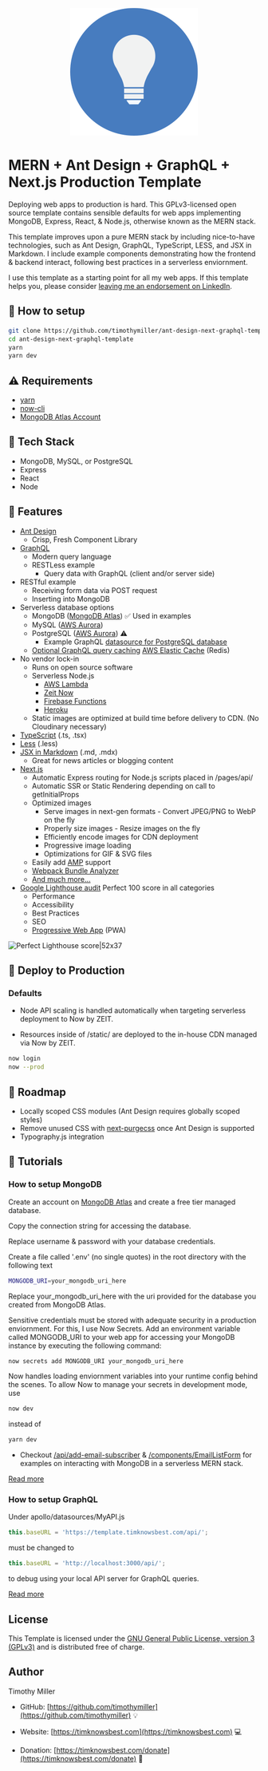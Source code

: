<p align="center"><a href="https://template.timknowsbest.com" target="_blank" rel="noopener noreferrer"><img width="256" src="/static/favicon/icons-512.png" alt="MERN + Ant Design + GraphQL + Next.js Template logo"/></a></p>

# MERN + Ant Design +  GraphQL + Next.js Production Template

Deploying web apps to production is hard. This GPLv3-licensed open source template contains sensible defaults for web apps implementing MongoDB, Express, React, & Node.js, otherwise known as the MERN stack.

This template improves upon a pure MERN stack by including nice-to-have technologies, such as Ant Design, GraphQL, TypeScript, LESS, and JSX in Markdown. I include example components demonstrating how the frontend & backend interact, following best practices in a serverless enviornment.

I use this template as a starting point for all my web apps. If this template helps you, please consider [leaving me an endorsement on LinkedIn](https://www.linkedin.com/in/timothymillerdev/).

## :wrench: How to setup

```bash
git clone https://github.com/timothymiller/ant-design-next-graphql-template.git
cd ant-design-next-graphql-template
yarn
yarn dev
```

## :warning: Requirements

- [yarn](https://yarnpkg.com)
- [now-cli](https://zeit.co/download)
- [MongoDB Atlas Account](https://www.mongodb.com/download-center)

## :hamburger: Tech Stack

- MongoDB, MySQL, or PostgreSQL
- Express
- React
- Node

## :gem: Features

- [Ant Design](https://github.com/ant-design/ant-design)
  - Crisp, Fresh Component Library
- [GraphQL](https://github.com/timothymiller/ant-design-next-graphql-template#how-to-setup-graphql)
  - Modern query language
  - RESTLess example
    - Query data with GraphQL (client and/or server side)
- RESTful example
  - Receiving form data via POST request
  - Inserting into MongoDB
- Serverless database options
  - MongoDB ([MongoDB Atlas](https://www.mongodb.com/cloud/atlas)) :white_check_mark: Used in examples
  - MySQL ([AWS Aurora](https://aws.amazon.com/rds/aurora/))
  - PostgreSQL ([AWS Aurora](https://aws.amazon.com/rds/aurora/)) :warning:
    - Example GraphQL [datasource for PostgreSQL database](https://github.com/timothymiller/mern-ant-design-graphql-next-template/blob/master/apollo/datasources/MySQLDatabase.js)
  - [Optional GraphQL query caching](https://github.com/timothymiller/mern-ant-design-graphql-next-template/blob/master/pages/api/graphql.js) [AWS Elastic Cache](https://aws.amazon.com/elasticache/) (Redis)
- No vendor lock-in
  - Runs on open source software
  - Serverless Node.js
    - [AWS Lambda](https://aws.amazon.com/lambda/)
    - [Zeit Now](https://zeit.co/)
    - [Firebase Functions](https://firebase.google.com/docs/functions)
    - [Heroku](https://www.heroku.com/)
  - Static images are optimized at build time before delivery to CDN. (No Cloudinary necessary)
- [TypeScript](https://github.com/microsoft/TypeScript) (.ts, .tsx)
- [Less](https://github.com/less/less.js) (.less)
- [JSX in Markdown](https://github.com/mdx-js/mdx) (.md, .mdx)
  - Great for news articles or blogging content
- [Next.js](https://github.com/zeit/next.js)
  - Automatic Express routing for Node.js scripts placed in /pages/api/
  - Automatic SSR or Static Rendering depending on call to getInitialProps
  - Optimized images
    - Serve images in next-gen formats - Convert JPEG/PNG to WebP on the fly
    - Properly size images - Resize images on the fly
    - Efficiently encode images for CDN deployment
    - Progressive image loading
    - Optimizations for GIF & SVG files
  - Easily add [AMP](https://developers.google.com/amp/) support
  - [Webpack Bundle Analyzer](https://github.com/zeit/next-plugins/tree/master/packages/next-bundle-analyzer)
  - [And much more...](https://nextjs.org/#features)  
- [Google Lighthouse audit](https://web.dev/measure) Perfect 100 score in all categories
  - Performance
  - Accessibility
  - Best Practices
  - SEO
  - [Progressive Web App](https://developers.google.com/web/progressive-web-apps/) (PWA)

![Perfect Lighthouse score|52x37](https://template.timknowsbest.com/static/images/perfect-lighthouse-score.gif)

## :rocket: Deploy to Production

### Defaults

- Node API scaling is handled automatically when targeting serverless deployment to Now by ZEIT.

- Resources inside of /static/ are deployed to the in-house CDN managed via Now by ZEIT.

```bash
now login
now --prod
```

## :construction: Roadmap

- Locally scoped CSS modules (Ant Design requires globally scoped styles)
- Remove unused CSS with [next-purgecss](https://github.com/lucleray/next-purgecss) once Ant Design is supported
- Typography.js integration

## :microscope: Tutorials

### How to setup MongoDB

Create an account on [MongoDB Atlas](https://www.mongodb.com/cloud/atlas) and create a free tier managed database.

Copy the connection string for accessing the database.

Replace username & password with your database credentials.

Create a file called '.env' (no single quotes) in the root directory with the following text

```bash
MONGODB_URI=your_mongodb_uri_here
```

Replace your_mongodb_uri_here with the uri provided for the database you created from MongoDB Atlas.

Sensitive credentials must be stored with adequate security in a production enviornment. For this, I use Now Secrets. Add an environment variable called MONGODB_URI to your web app for accessing your MongoDB instance by executing the following command:

```bash
now secrets add MONGODB_URI your_mongodb_uri_here
```

Now handles loading enviornment variables into your runtime config behind the scenes. To allow Now to manage your secrets in development mode, use

```bash
now dev
```

instead of

```bash
yarn dev
```

- Checkout [/api/add-email-subscriber](https://github.com/timothymiller/mern-ant-design-graphql-next-template/blob/master/pages/api/add-email-subscriber.js) & [/components/EmailListForm](https://github.com/timothymiller/mern-ant-design-graphql-next-template/blob/master/components/EmailListForm/EmailListForm.jsx) for examples on interacting with MongoDB in a serverless MERN stack.

[Read more](https://timknowsbest.com/how-to-setup-mongodb)

### How to setup GraphQL

Under apollo/datasources/MyAPI.js

```javascript
this.baseURL = 'https://template.timknowsbest.com/api/';
```

must be changed to 

```javascript
this.baseURL = 'http://localhost:3000/api/';
```

to debug using your local API server for GraphQL queries.

[Read more](https://timknowsbest.com/how-to-setup-graphql)

## License 

This Template is licensed under the [GNU General Public License, version 3 (GPLv3)](http://www.gnu.org/licenses/gpl-3.0.html) and is distributed free of charge.


## Author

Timothy Miller

* GitHub: [https://github.com/timothymiller](https://github.com/timothymiller) :bulb:

* Website: [https://timknowsbest.com](https://timknowsbest.com) :computer:

* Donation: [https://timknowsbest.com/donate](https://timknowsbest.com/donate) :money_with_wings:
